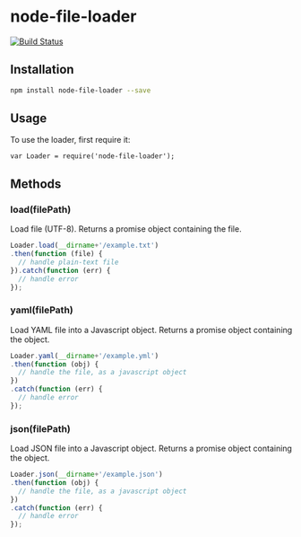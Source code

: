 # node-file-loader

[![Build Status](https://travis-ci.org/applyr/node-file-loader.svg)](https://travis-ci.org/applyr/node-file-loader)

## Installation

```bash
npm install node-file-loader --save
```

## Usage

To use the loader, first require it:

```
var Loader = require('node-file-loader');
```

## Methods

### load(filePath)

Load file (UTF-8). Returns a promise object containing the file.

```javascript
Loader.load(__dirname+'/example.txt')
.then(function (file) {
  // handle plain-text file
}).catch(function (err) {
  // handle error
});
```

### yaml(filePath)

Load YAML file into a Javascript object. Returns a promise object containing the object.

```javascript
Loader.yaml(__dirname+'/example.yml')
.then(function (obj) {
  // handle the file, as a javascript object
})
.catch(function (err) {
  // handle error
});
```


### json(filePath)

Load JSON file into a Javascript object. Returns a promise object containing the object.

```javascript
Loader.json(__dirname+'/example.json')
.then(function (obj) {
  // handle the file, as a javascript object
})
.catch(function (err) {
  // handle error
});
```
